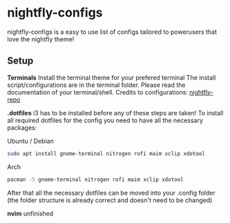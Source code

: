 # nightfly-configs

nightfly-configs is a easy to use list of configs tailored to powerusers that love the nightfly theme!

## Setup

**Terminals**
Install the terminal theme for your prefered terminal
The install script/configurations are in the terminal folder.
Please read the documentation of your terminal/shell.
Credits to configurations: [nightfly-repo](https://github.com/bluz71/vim-nightfly-colors
)

**.dotfiles**
i3 has to be installed before any of these steps are taken!
To install all required dotfiles for the config you need to have all the necessary packages:

Ubuntu / Debian
```bash
sudo apt install gnome-terminal nitrogen rofi maim xclip xdotool
```

Arch 
```bash
pacman -S gnome-terminal nitrogen rofi maim xclip xdotool
```

After that all the necessary dotfiles can be moved into your .config folder (the folder structure is already correct and doesn't need to be changed)

**nvim**
unfinished

